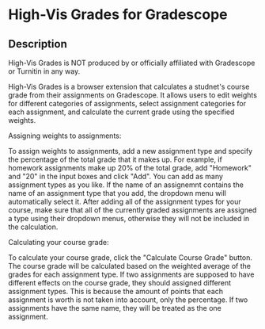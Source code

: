 # High-Vis Grades for Gradescope

## Description
High-Vis Grades is NOT produced by or officially affiliated with Gradescope or Turnitin in any way.

High-Vis Grades is a browser extension that calculates a studnet's course grade from their assignments on Gradescope. It allows users to edit weights for different categories of assignments, select assignment categories for each assignment, and calculate the current grade using the specified weights. 

Assigning weights to assignments:

To assign weights to assignments, add a new assignment type and specify the percentage of the total grade that it makes up. For example, if homework assignments make up 20% of the total grade, add "Homework" and "20" in the input boxes and click "Add". You can add as many assignment types as you like. If the name of an assignemnt contains the name of an assignment type that you add, the dropdown menu will automatically select it. After adding all of the assignment types for your course, make sure that all of the currently graded assignments are assigned a type using their dropdown menus, otherwise they will not be included in the calculation.

Calculating your course grade:

To calculate your course grade, click the "Calculate Course Grade" button. The course grade will be calculated based on the weighted average of the grades for each assignment type. If two assignments are supposed to have different effects on the course grade, they should assigned different assignment types. This is because the amount of points that each assignment is worth is not taken into account, only the percentage. If two assignments have the same name, they will be treated as the one assignment.
